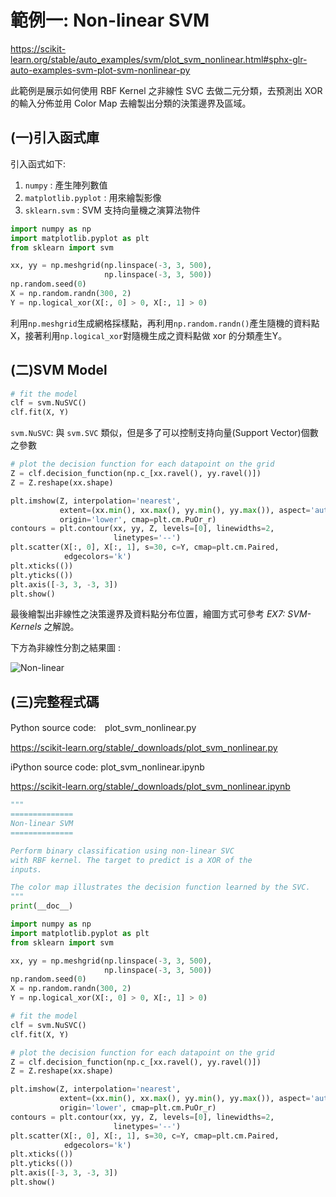 # **範例一: Non-linear SVM**

https://scikit-learn.org/stable/auto_examples/svm/plot_svm_nonlinear.html#sphx-glr-auto-examples-svm-plot-svm-nonlinear-py

此範例是展示如何使用 RBF Kernel 之非線性 SVC 去做二元分類，去預測出 XOR 的輸入分佈並用 Color Map 去繪製出分類的決策邊界及區域。

## (一)引入函式庫

引入函式如下:

1. `numpy` : 產生陣列數值
2. `matplotlib.pyplot` : 用來繪製影像
3. `sklearn.svm` : SVM 支持向量機之演算法物件

```python
import numpy as np
import matplotlib.pyplot as plt
from sklearn import svm
```
```python
xx, yy = np.meshgrid(np.linspace(-3, 3, 500),
                     np.linspace(-3, 3, 500))
np.random.seed(0)
X = np.random.randn(300, 2)
Y = np.logical_xor(X[:, 0] > 0, X[:, 1] > 0)
```
利用`np.meshgrid`生成網格採樣點，再利用`np.random.randn()`產生隨機的資料點X，接著利用`np.logical_xor`對隨機生成之資料點做 xor 的分類產生Y。

## (二)SVM Model
```python
# fit the model
clf = svm.NuSVC()
clf.fit(X, Y)
```
`svm.NuSVC`: 與 `svm.SVC` 類似，但是多了可以控制支持向量(Support Vector)個數之參數

```python
# plot the decision function for each datapoint on the grid
Z = clf.decision_function(np.c_[xx.ravel(), yy.ravel()])
Z = Z.reshape(xx.shape)

plt.imshow(Z, interpolation='nearest',
           extent=(xx.min(), xx.max(), yy.min(), yy.max()), aspect='auto',
           origin='lower', cmap=plt.cm.PuOr_r)
contours = plt.contour(xx, yy, Z, levels=[0], linewidths=2,
                       linetypes='--')
plt.scatter(X[:, 0], X[:, 1], s=30, c=Y, cmap=plt.cm.Paired,
            edgecolors='k')
plt.xticks(())
plt.yticks(())
plt.axis([-3, 3, -3, 3])
plt.show()
```
最後繪製出非線性之決策邊界及資料點分布位置，繪圖方式可參考 *EX7: SVM-Kernels* 之解說。

下方為非線性分割之結果圖 :

![Non-linear](https://github.com/I-Yun/machine-learning-python/blob/master/SVM/nonlinear.PNG "Non-linear")

## (三)完整程式碼

Python source code:　plot_svm_nonlinear.py

https://scikit-learn.org/stable/_downloads/plot_svm_nonlinear.py

iPython source code: plot_svm_nonlinear.ipynb

https://scikit-learn.org/stable/_downloads/plot_svm_nonlinear.ipynb

```python
"""
==============
Non-linear SVM
==============

Perform binary classification using non-linear SVC
with RBF kernel. The target to predict is a XOR of the
inputs.

The color map illustrates the decision function learned by the SVC.
"""
print(__doc__)

import numpy as np
import matplotlib.pyplot as plt
from sklearn import svm

xx, yy = np.meshgrid(np.linspace(-3, 3, 500),
                     np.linspace(-3, 3, 500))
np.random.seed(0)
X = np.random.randn(300, 2)
Y = np.logical_xor(X[:, 0] > 0, X[:, 1] > 0)

# fit the model
clf = svm.NuSVC()
clf.fit(X, Y)

# plot the decision function for each datapoint on the grid
Z = clf.decision_function(np.c_[xx.ravel(), yy.ravel()])
Z = Z.reshape(xx.shape)

plt.imshow(Z, interpolation='nearest',
           extent=(xx.min(), xx.max(), yy.min(), yy.max()), aspect='auto',
           origin='lower', cmap=plt.cm.PuOr_r)
contours = plt.contour(xx, yy, Z, levels=[0], linewidths=2,
                       linetypes='--')
plt.scatter(X[:, 0], X[:, 1], s=30, c=Y, cmap=plt.cm.Paired,
            edgecolors='k')
plt.xticks(())
plt.yticks(())
plt.axis([-3, 3, -3, 3])
plt.show()
```
